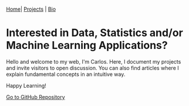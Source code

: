 [Home](index.md)| [Projects](projects.md) | [Bio](bio.md)

# Interested in Data, Statistics and/or Machine Learning Applications?

Hello and welcome to my web, I'm Carlos. Here, I document my projects and invite visitors to open discussion. You can also find articles where I explain fundamental concepts in an intuitive way.

Happy Learning!


[Go to GitHub Repository](https://github.com/carlosfc-ds/carlosfc-ds.github.io)